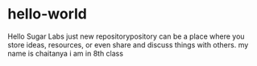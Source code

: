 # hello-world

Hello Sugar Labs
just new repositorypository can be a place where you store ideas, resources, or even share and discuss things with others.
my name is chaitanya i am in 8th class
